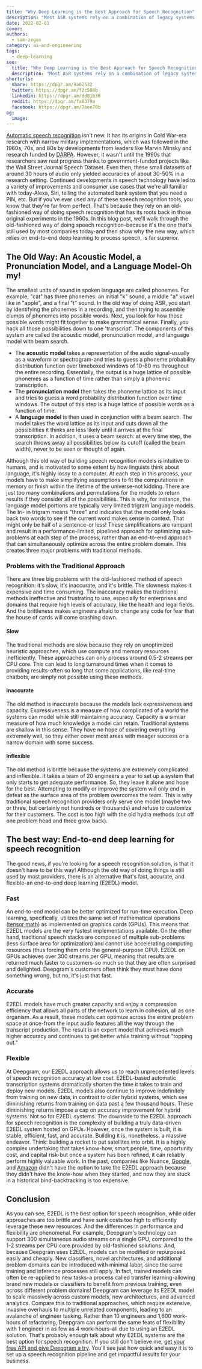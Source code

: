 ```yaml
---
title: "Why Deep Learning is the Best Approach for Speech Recognition"
description: "Most ASR systems rely on a combination of legacy systems that are slow, inaccurate, and inflexible. Learn why deep learning is a better approach."
date: 2022-02-01
cover: 
authors:
  - sam-zegas
category: ai-and-engineering
tags:
  - deep-learning
seo:
  title: "Why Deep Learning is the Best Approach for Speech Recognition"
  description: "Most ASR systems rely on a combination of legacy systems that are slow, inaccurate, and inflexible. Learn why deep learning is a better approach."
shorturls:
  share: https://dpgr.am/9a02532
  twitter: https://dpgr.am/f2c508b
  linkedin: https://dpgr.am/dd81b36
  reddit: https://dpgr.am/fa0379a
  facebook: https://dpgr.am/7bee70b
og:
  image: 
---
```


[Automatic speech recognition](https://blog.deepgram.com/what-is-asr/) isn't new. It has its origins in Cold War-era research with narrow military implementations, which was followed in the 1960s, 70s, and 80s by developments from leaders like Marvin Minsky and research funded by [DARPA](https://en.wikipedia.org/wiki/DARPA). However, it wasn't until the 1990s that researchers saw real progress thanks to government-funded projects like the Wall Street Journal Speech Dataset. Even then, these small datasets of around 30 hours of audio only yielded accuracies of about 30-50% in a research setting. Continued developments in speech technology have led to a variety of improvements and consumer use cases that we're all familiar with today-Alexa, Siri, telling the automated bank system that you need a PIN, etc. But if you've ever used any of these speech recognition tools, you know that they're far from perfect. That's because they rely on an old-fashioned way of doing speech recognition that has its roots back in those original experiments in the 1960s. In this blog post, we'll walk through the old-fashioned way of doing speech recognition-because it's the one that's still used by most companies today-and then show why the new way, which relies on end-to-end deep learning to process speech, is far superior.

## The Old Way: An Acoustic Model, a Pronunciation Model, and a Language Model-Oh my!

The smallest units of sound in spoken language are called phonemes. For example, "cat" has three phonemes: an initial "k" sound, a middle "a" vowel like in "apple", and a final "t" sound. In the old way of doing ASR, you start by identifying the phonemes in a recording, and then trying to assemble clumps of phonemes into possible words. Next, you look for how those possible words might fit together to make grammatical sense. Finally, you hack all those possibilities down to one 'transcript'. The components of this system are called the acoustic model, pronunciation model, and language model with beam search.

*   The **acoustic model** takes a representation of the audio signal-usually as a waveform or spectrogram-and tries to guess a phoneme probability distribution function over timeboxed windows of 10-80 ms throughout the entire recording. Essentially, the output is a huge lattice of possible phonemes as a function of time rather than simply a phonemic transcription.
*   The **pronunciation model** then takes the phoneme lattice as its input and tries to guess a _word_ probability distribution function over time windows. The output of this step is a huge lattice of possible words as a function of time.
*   A **language model** is then used in conjunction with a beam search. The model takes the word lattice as its input and cuts down all the possibilities it thinks are less likely until it arrives at the final transcription. In addition, it uses a beam search: at every time step, the search throws away all possibilities below its cutoff (called the beam width), never to be seen or thought of again.

Although this old way of building speech recognition models is intuitive to humans, and is motivated to some extent by how linguists think about language, it's highly lossy to a computer. At each step in this process, your models have to make simplifying assumptions to fit the computations in memory or finish within the lifetime of the universe-not kidding. There are just too many combinations and permutations for the models to return results if they consider all of the possibilities. This is why, for instance, the language model portions are typically very limited trigram language models. The _tri-_ in trigram means "three" and indicates that the model only looks back two words to see if the current word makes sense in context. That might only be half of a sentence-or less! These simplifications are rampant and result in a performance-limited, pipelined approach for optimizing sub-problems at each step of the process, rather than an end-to-end approach that can simultaneously optimize across the entire problem domain. This creates three major problems with traditional methods.

<whitepaperpromo whitepaper="latest"></whitepaperpromo>



### Problems with the Traditional Approach

There are three big problems with the old-fashioned method of speech recognition: it's slow, it's inaccurate, and it's brittle. The slowness makes it expensive and time consuming. The inaccuracy makes the traditional methods ineffective and frustrating to use, especially for enterprises and domains that require high levels of accuracy, like the health and legal fields. And the brittleness makes engineers afraid to change any code for fear that the house of cards will come crashing down.

#### Slow

The traditional methods are slow because they rely on unoptimized heuristic approaches, which use compute and memory resources inefficiently. These approaches can only process around 0.5-2 streams per CPU core. This can lead to long turnaround times when it comes to providing results-often so long that some applications, like real-time chatbots, are simply not possible using these methods.

#### Inaccurate

The old method is inaccurate because the models lack expressiveness and capacity. Expressiveness is a measure of how complicated of a world the systems can model while still maintaining accuracy. Capacity is a similar measure of how much knowledge a model can retain. Traditional systems are shallow in this sense. They have no hope of covering everything extremely well, so they either cover most areas with meager success or a narrow domain with some success.

#### Inflexible

The old method is brittle because the systems are extremely complicated and inflexible. It takes a team of 20 engineers a year to set up a system that only starts to get adequate performance. So, they leave it alone and hope for the best. Attempting to modify or improve the system will only end in defeat as the surface area of the problem overcomes the team. This is why traditional speech recognition providers only serve one model (maybe two or three, but certainly not hundreds or thousands) and refuse to customize for their customers. The cost is too high with the old hydra methods (cut off one problem head and three grow back).

## The best way: End-to-end deep learning for speech recognition

The good news, if you're looking for a speech recognition solution, is that it doesn't have to be this way! Although the old way of doing things is still used by most providers, there is an alternative that's fast, accurate, and flexible-an end-to-end deep learning (E2EDL) model.

### Fast

An end-to-end model can be better optimized for run-time execution. Deep learning, specifically, utilizes the same set of mathematical operations ([tensor math](https://en.wikipedia.org/wiki/Tensor)) as implemented on graphics cards (GPUs). This means that E2EDL models are the very fastest implementations available. On the other hand, traditional speech stacks are composed of multiple sub-problems (less surface area for optimization) and cannot use accelerating computing resources (thus forcing them onto the general-purpose CPU).  E2EDL on GPUs achieves over 300 streams per GPU, meaning that results are returned much faster to customers-so much so that they are often surprised and delighted. Deepgram's customers often think they must have done something wrong, but no, it's just that fast.

### Accurate

E2EDL models have much greater capacity and enjoy a compression efficiency that allows all parts of the network to learn in cohesion, all as one organism. As a result, these models can optimize across the entire problem space at once-from the input audio features all the way through the transcript production. The result is an expert model that achieves much higher accuracy and continues to get better while training without "topping out."

### Flexible

At Deepgram, our E2EDL approach allows us to reach unprecedented levels of speech recognition accuracy at low cost. E2EDL-based automatic transcription systems dramatically shorten the time it takes to train and deploy new models. E2EDL models also continue to improve indefinitely from training on new data, in contrast to older hybrid systems, which see diminishing returns from training on data past a few thousand hours. These diminishing returns impose a cap on accuracy improvement for hybrid systems. Not so for E2EDL systems.  The downside to the E2EDL approach for speech recognition is the complexity of building a truly data-driven E2EDL system hosted on GPUs. However, once the system is built, it is stable, efficient, fast, and accurate. Building it is, nonetheless, a massive endeavor. Think: building a rocket to put satellites into orbit. It is a highly complex undertaking that takes know-how, smart people, time, opportunity cost, and capital risk-but once a system has been refined, it can reliably perform highly valuable work. In the past, companies like Nuance, [Google](https://offers.deepgram.com/head-to-head-dg-vs-google-webinar-on-demand), and [Amazon](https://offers.deepgram.com/head-to-head-dg-vs-amazon-webinar-on-demand) didn't have the option to take the E2EDL approach because they didn't have the know-how when they started, and now they are stuck in a historical bind-backtracking is too expensive.

## Conclusion

As you can see, E2EDL is the best option for speech recognition, while older approaches are too brittle and have sunk costs too high to efficiently leverage these new resources. And the differences in performance and flexibility are phenomenal. For example, Deepgram's technology can support 300 simultaneous audio streams on a single GPU, compared to the 1-2 streams per CPU core provided by old-fashioned solutions. And, because Deepgram uses E2EDL, models can be modified or repurposed easily and cheaply. New classifiers, novel architectures, and additional problem domains can be introduced with minimal labor, since the same training and inference processes still apply. In fact, trained models can often be re-applied to new tasks-a process called transfer learning-allowing brand new models or classifiers to benefit from previous training, even across different problem domains! Deepgram can leverage its E2EDL model to scale massively across custom models, new architectures, and advanced analytics. Compare this to traditional approaches, which require extensive, invasive overhauls to multiple unrelated components, leading to an avalanche of engineer tasking. Rather than 10 engineers and 1,600 work-hours of refactoring, Deepgram can perform the same feats of flexibility with 1 engineer in as few as 4 work-hours-all due to using an E2EDL solution. That's probably enough talk about why E2EDL systems are the best option for speech recognition. If you still don't believe me, [get your free API and give Deepgram a try](https://console.deepgram.com/). You'll see just how quick and easy it is to set up a speech recognition pipeline and get impactful results for your business.
